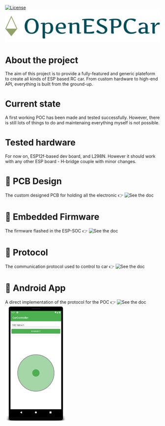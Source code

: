 [![License](https://img.shields.io/badge/License-BSD%203--Clause-blue.svg)](https://opensource.org/licenses/BSD-3-Clause)
![](/img/logo_large.png?raw=true "Logo")

# About the project
The aim of this project is to provide a fully-featured and generic plateform to create all kinds of ESP based RC car. 
From custom hardware to high-end API, everything is built from the ground-up.

# Current state
A first working POC has been made and tested successfully. However, there is still lots of things to do and maintenaing everything myself is not possible. 

# Tested hardware
For now on, ESP12f-based dev board, and L298N. However it should work with any other ESP board - H-bridge couple with minor changes.

# 🧰 PCB Design
The custom designed PCB for holding all the electronic
👉 ![See the doc](https://github.com/mtribiere/OpenESPCar/wiki/PCB-Design)

# 🤖 Embedded Firmware
The firmware flashed in the ESP-SOC
👉 ![See the doc](https://github.com/mtribiere/OpenESPCar/wiki/ESP-Firmware)

# 🔌 Protocol
The communication protocol used to control to car
👉 ![See the doc](https://github.com/mtribiere/OpenESPCar/wiki/Protocol)

# 📱 Android App
A direct implementation of the protocol for the POC
👉 ![See the doc](https://github.com/mtribiere/OpenESPCar/wiki/Android-App)
<br>
<img src="/img/android_screen.png" alt="drawing" width="200"/>
